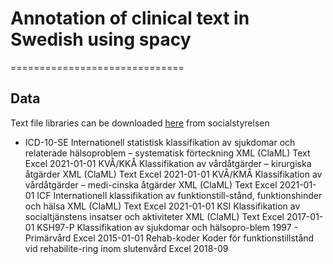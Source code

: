 # Annotation of clinical text in Swedish using spacy

==============================

## Data

Text file libraries can be downloaded [here](https://www.socialstyrelsen.se/utveckla-verksamhet/e-halsa/klassificering-och-koder/kodtextfiler/) from socialstyrelsen

* ICD-10-SE Internationell statistisk klassifikation av sjukdomar och relaterade hälsoproblem – systematisk förteckning
XML (ClaML) Text
Excel
2021-01-01
KVÅ/KKÅ
Klassifikation av vårdåtgärder – kirurgiska åtgärder
XML (ClaML)
Text
Excel
2021-01-01
KVÅ/KMÅ
Klassifikation av vårdåtgärder – medi-cinska åtgärder
XML (ClaML)
Text
Excel
2021-01-01
ICF
Internationell klassifikation av funktionstill-stånd, funktionshinder och hälsa
XML (ClaML)
Text
Excel
2021-01-01
KSI
Klassifikation av socialtjänstens insatser och aktiviteter
XML (ClaML)
Text
Excel
2017-01-01
KSH97-P
Klassifikation av sjukdomar och hälsopro-blem 1997 - Primärvård
Excel
2015-01-01
Rehab-koder
Koder för funktionstillstånd vid rehabilite-ring inom slutenvård
Excel
2018-09